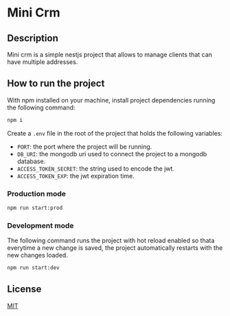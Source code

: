 # Mini Crm

## Description

Mini crm is a simple nestjs project that allows to manage clients that can have multiple addresses.

## How to run the project

With npm installed on your machine, install project dependencies running the following command:

```cmd
npm i
```

Create a `.env` file in the root of the project that holds the following variables:

- `PORT`: the port where the project will be running.
- `DB_URI`: the mongodb uri used to connect the project to a mongodb database.
- `ACCESS_TOKEN_SECRET`: the string used to encode the jwt.
- `ACCESS_TOKEN_EXP`: the jwt expiration time.

### Production mode

```cmd
npm run start:prod
```

### Development mode

The following command runs the project with hot reload enabled so thata everytime a new change is saved, the project automatically restarts with the new changes loaded.

```cmd
npm run start:dev
```

## License

[MIT](https://choosealicense.com/licenses/mit/)
